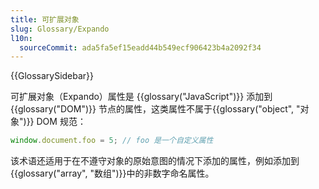 ```yaml
---
title: 可扩展对象
slug: Glossary/Expando
l10n:
  sourceCommit: ada5fa5ef15eadd44b549ecf906423b4a2092f34
---
```


{{GlossarySidebar}}

可扩展对象（Expando）属性是 {{glossary("JavaScript")}} 添加到 {{glossary("DOM")}} 节点的属性，这类属性不属于{{glossary("object", "对象")}} DOM 规范：

```js
window.document.foo = 5; // foo 是一个自定义属性
```

该术语还适用于在不遵守对象的原始意图的情况下添加的属性，例如添加到{{glossary("array", "数组")}}中的非数字命名属性。
